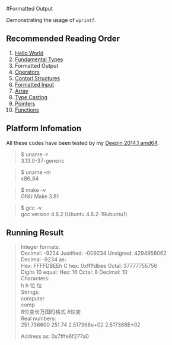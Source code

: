 #Formatted Output

Demonstrating the usage of `wprintf`.

##	Recommended Reading Order

1.	[Hello World][hello]
2.	[Fundamental Types][types]
3.	Formatted Output
4.	[Operators][operators]
5.	[Contorl Structures][ctrl]
6.	[Formatted Input][wscanf]
7.	[Array][array]
8.	[Type Casting][cast]
9.	[Pointers][ptr]
10.	[Functions][func]

##	Platform Infomation

All these codes have been tested by my [Deepin 2014.1 amd64][deepin].

>	$ uname -r  
>	3.13.0-37-generic

>	$ uname -m  
>	x86_64

>	$ make -v  
>	GNU Make 3.81

>	$ gcc -v  
>	gcc version 4.8.2 (Ubuntu 4.8.2-19ubuntu1) 

##	Running Result

>	Integer formats:  
>	   Decimal: -9234  Justified: -009234  Unsigned: 4294958062  
>	Decimal -9234 as:  
>	   Hex: FFFFDBEEh  C hex: 0xffffdbee  Octal: 37777755756  
>	Digits 10 equal: 
>	   Hex: 16  Octal: 8  Decimal: 10  
>	Characters:  
>	         h    h    位    位  
>	Strings:  
>	                 computer  
>	                     comp  
>	   8位变长万国码格式                      8位变  
>	Real numbers:  
>	   251.736600 251.74 2.517366e+02 2.517366E+02  
>	
>	Address as:   0x7fffe6f277a0  



[hello]: https://github.com/Rholais/LearnC/tree/master/hello "LearnC/hello at master"
[types]: https://github.com/Rholais/LearnC/tree/master/types "LearnC/types at master"
[wprintf]: https://github.com/Rholais/LearnC/tree/master/wprintf "LearnC/wprintf at master"
[operators]: https://github.com/Rholais/LearnC/tree/master/operators "LearnC/operators at master"
[ctrl]: https://github.com/Rholais/LearnC/tree/master/ctrl-structures "LearnC/ctrl-structures at master"
[wscanf]: https://github.com/Rholais/LearnC/tree/master/wscanf "LearnC/wscanf at master"
[array]:  https://github.com/Rholais/LearnC/tree/master/array "LearnC/array at master"
[cast]: https://github.com/Rholais/LearnC/tree/master/cast "LearnC/cast at master"
[ptr]: https://github.com/Rholais/LearnC/tree/master/ptr "LearnC/ptr at master"
[func]: https://github.com/Rholais/LearnC/tree/master/func "LearnC/func at master"

[deepin]: http://cdimage.linuxdeepin.com/releases/2014.1/deepin_2014.1_amd64.iso "deepin_2014.1_amd64.iso"
